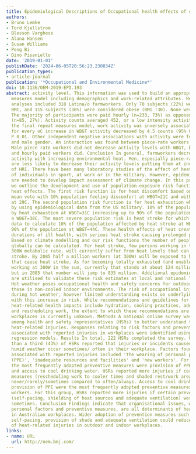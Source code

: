 ```yaml
---
title: Epidemiological Descriptions of Occupational health effects of climate change
authors:
- Bruno Lemke
- Tord Kjellstrom
- Blesson Varghese
- Alana Hansen
- Susan Williams
- Peng Bi
- Dino Pisaniello
date: '2019-01-01'
publishDate: '2024-06-05T20:56:23.230834Z'
publication_types:
- article-journal
publication: '*Occupational and Environmental Medicine*'
doi: 10.1136/OEM-2019-EPI.193
abstract: activity level. This information was used to build an appropriate repeated
  measures model including demographics and work-related attributes. Results Final
  analyses included 318 Latina/o farmworkers. Only 70 subjects (22%) were a healthy
  BMI, and 115 subjects (36%) were considered obese (BMI !30). None were underweight.
  The majority of participants were paid hourly (n=233, 73%) as opposed to piece-rate
  (n=85, 27%). Activity counts averaged 452, or a low intensity activity level. In
  the final repeat measures model, work activity was inversely associated with WBGT,
  for every oC increase in WBGT activity decreased by 4.5 counts (95% CI 1.2-7.6)
  P 0.01. Other independent negative associations with activity were found with age
  and male gender. An interaction was found between piece-rate workers and gender.
  Male piece rate workers did not decrease activity levels with WBGT, but females
  and hourly paid workers did. Conclusion In general, farmworkers decrease their work
  activity with increasing environmental heat. Men, especially piece-rate workers
  are less likely to decrease their activity levels putting them at increased risk
  of HRI. There have been many laboratory studies of the effect of heat on the health
  of individuals in sport, at work or in the military. However, epidemiological studies
  are needed to develop impact assessment of climate change. In this presentation
  we outline the development and use of population-exposure risk functions for different
  heat effects. The first risk function is for heat discomfort based on the predicted
  mean vote with 10% population feeling discomfort at WBGT=21C and with 90% affected
  at 29C. The second population risk function is for heat exhaustion which we derive
  by using epidemiological data from the US military. 10% of the population is affected
  by heat exhaustion at WBGT=31C increasing up to 90% of the population affected at
  a WBGT=38C. The most severe population risk is heat stroke for which we use hospital
  data to calculate 10% of the population affected by heat stroke at WBGT=41C and
  90% of the population at WBGT=44C. These health effects of heat create different
  durations of ill health, with serious heat stroke causing prolonged periods of disability.
  Based on climate modelling and our risk functions the number of people affected
  globally can be calculated. For heat stroke, few persons working in the shade at
  300W metabolic rate, will currently suffer from heat levels that can cause heat
  stroke. By 2085 half a million workers (at 300W) will be exposed to heat levels
  that cause heat stroke. As for becoming totally exhausted (and unable to work) while
  working at 300W in the sun, currently that stands at about 124 million worldwide,
  but in 2085 that number will jump to 835 million. Additional epidemiological studies
  are utilised to validate these risk estimates at local and national level. Introduction
  Hot weather poses occupational health and safety concerns for outdoor workers or
  those in non-cooled indoor environments. The risk of occupational injuries increases
  during hot weather, however limited understanding exists on underlying factors associated
  with this increase in risk. While recommendations and guidelines for preventing
  heat-related health impacts include hydration, cooling practices, adequate ventilation
  and rescheduling work, the extent to which these recommendations are adopted in
  workplaces is currently unknown. Methods A national online survey was conducted
  among health and safety representatives (HSRs) to better understand the nature of
  heat-related injuries. Responses relating to risk factors and preventive measures
  associated with reported injuries in workplaces were identified using log-poisson
  regression models. Results In total, 222 HSRs completed the survey. Overall, more
  than a third (43%) of HSRs reported that injuries or incidents caused by hot/very
  humid weather occur sometimes/ often in their workplace. Factors found to be positively
  associated with reported injuries included 'the wearing of personal protective equipment
  (PPE)', 'inadequate resources and facilities' and 'new workers'. For outdoor workers,
  the most frequently adopted preventive measures were provision of PPE, sunscreen
  and access to cool drinking water. HSRs reported more injuries if certain preventive
  measures (rescheduling work to cooler times and shaded rest/work areas) were adopted
  never/rarely/sometimes compared to often/always. Access to cool drinking water and
  provision of PPE were the most frequently adopted preventive measures for indoor
  workers. For this group, HSRs reported more injuries if certain preventive measures
  (self-pacing, shielding of heat sources and adequate ventilation) were adopted never/rarely/
  sometimes. Conclusion Findings indicate that organisational issues, workplace hazards,
  personal factors and preventive measures, are all determinants of heat-related injuries
  in Australian workplaces. Wider adoption of prevention measures such as work rescheduling,
  self-pacing, provision of shade and adequate ventilation could reduce incidence
  of heat-related injuries in outdoor and indoor workplaces.
links:
- name: URL
  url: http://oem.bmj.com/
---
```

